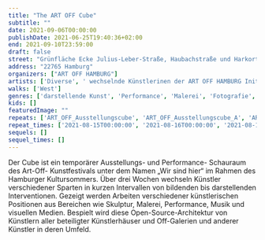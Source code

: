 ```yaml
---
title: "The ART OFF Cube"
subtitle: ""
date: 2021-09-06T00:00:00
publishDate: 2021-06-25T19:40:36+02:00
end: 2021-09-10T23:59:00
draft: false
street: "Grünfläche Ecke Julius-Leber-Straße, Haubachstraße und Harkortstraße vor Wäscherei"
address: "22765 Hamburg"
organizers: ["ART OFF HAMBURG"]
artists: ['Diverse', ' wechselnde Künstlerinen der ART OFF HAMBURG Initiative in einer Architektur von Thomas Ehgartner']
walks: ['West']
genres: ['darstellende Kunst', 'Performance', 'Malerei', 'Fotografie', 'Skulptur', 'Literatur', 'Land Art']
kids: []
featuredImage: ""
repeats: ['ART_OFF_Ausstellungscube', 'ART_OFF_Ausstellungscube_A', 'ART_OFF_Ausstellungscube_B', 'ART_OFF_Ausstellungscube_C', 'ART_OFF_Ausstellungscube_D', 'ART_OFF_Ausstellungscube_E', 'ART_OFF_Ausstellungscube_F', 'ART_OFF_Ausstellungscube_G', 'ART_OFF_Ausstellungscube_H', 'ART_OFF_Ausstellungscube_I', 'ART_OFF_Ausstellungscube_J', 'ART_OFF_Ausstellungscube_K', 'ART_OFF_Ausstellungscube_L', 'ART_OFF_Ausstellungscube_M', 'ART_OFF_Ausstellungscube_N', 'ART_OFF_Ausstellungscube_O', 'ART_OFF_Ausstellungscube_P', 'ART_OFF_Ausstellungscube_Q', 'ART_OFF_Ausstellungscube_R', 'ART_OFF_Ausstellungscube_S', 'ART_OFF_Ausstellungscube_T', 'ART_OFF_Ausstellungscube_U', 'ART_OFF_Ausstellungscube_W', 'ART_OFF_Ausstellungscube_X', 'ART_OFF_Ausstellungscube_Y', 'ART_OFF_Ausstellungscube_Z']
repeat_times: ['2021-08-15T00:00:00', '2021-08-16T00:00:00', '2021-08-17T00:00:00', '2021-08-18T00:00:00', '2021-08-19T00:00:00', '2021-08-20T00:00:00', '2021-08-21T00:00:00', '2021-08-22T00:00:00', '2021-08-23T00:00:00', '2021-08-24T00:00:00', '2021-08-25T00:00:00', '2021-08-26T00:00:00', '2021-08-27T00:00:00', '2021-08-28T00:00:00', '2021-08-29T00:00:00', '2021-08-30T00:00:00', '2021-08-31T00:00:00', '2021-09-01T00:00:00', '2021-09-02T00:00:00', '2021-09-03T00:00:00', '2021-09-04T00:00:00', '2021-09-05T00:00:00', '2021-09-07T00:00:00', '2021-09-08T00:00:00', '2021-09-09T00:00:00', '2021-09-10T00:00:00']
sequels: []
sequel_times: []
---
```


Der Cube ist ein temporärer Ausstellungs- und Performance- Schauraum des Art-Off- Kunstfestivals unter dem Namen „Wir sind hier“ im Rahmen des Hamburger Kultursommers. Über drei Wochen wechseln Künstler verschiedener Sparten in kurzen Intervallen von bildenden bis darstellenden Interventionen. Gezeigt werden Arbeiten verschiedener künstlerischen Positionen aus Bereichen wie  Skulptur, Malerei, Performance, Musik und visuellen Medien. Bespielt wird diese Open-Source-Architektur von Künstlern aller beteiligter Künstlerhäuser und Off-Galerien und anderer Künstler in deren Umfeld.